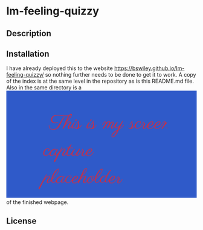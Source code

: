 # Im-feeling-quizzy

## Description


## Installation
I have already deployed this to the website https://bswiley.github.io/Im-feeling-quizzy/ so nothing further needs to be done to get it to work.  A copy of the index is at the same level in the repository as is this README.md file.  Also in the same directory is a ![screencapture](screencapture.png) of the finished webpage.  

## License
